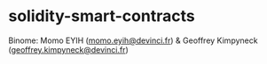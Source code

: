 # solidity-smart-contracts

Binome: Momo EYIH (momo.eyih@devinci.fr) & Geoffrey Kimpyneck (geoffrey.kimpyneck@devinci.fr)
